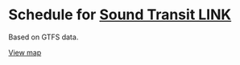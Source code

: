 # Schedule for [Sound Transit LINK](http://www.soundtransit.org/Schedules/Central-Link-light-rail) #
Based on GTFS data.

[View map](http://bbodenmiller.github.io/LINK-schedule)